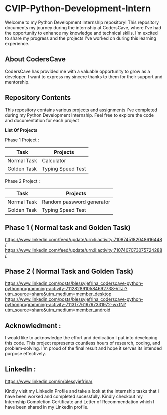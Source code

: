 # CVIP-Python-Development-Intern
Welcome to my Python Development Internship repository! This repository documents my journey during the internship at CodersCave, where I've had the opportunity to enhance my knowledge and technical skills. I'm excited to share my progress and the projects I've worked on during this learning experience.

## About CodersCave
CodersCave has provided me with a valuable opportunity to grow as a developer. I want to express my sincere thanks to them for their support and mentorship.

## Repository Contents
This repository contains various projects and assignments I've completed during my Python Development Internship. Feel free to explore the code and documentation for each project

**List Of Projects**   

Phase 1 Project : 

| Task | Projects |
| ------ | ----------- |
| Normal Task  | Calculator | 
| Golden Task | Typing Speed Test | 

Phase 2 Project : 

| Task | Projects |
| ------ | ----------- |
| Normal Task  | Random password generator | 
| Golden Task | Typing Speed Test | 

## Phase 1 ( Normal task and Golden Task) 

https://www.linkedin.com/feed/update/urn:li:activity:7108745182048616448/
https://www.linkedin.com/feed/update/urn:li:activity:7107407073075724288/

## Phase 2 ( Normal Task and Golden Task)

https://www.linkedin.com/posts/blessyjefrina_coderscave-python-pythonprogramming-activity-7112828910584692738-VTJr?utm_source=share&utm_medium=member_desktop
https://www.linkedin.com/posts/blessyjefrina_coderscave-python-pythonprogramming-activity-7113177619797331972-wxfN?utm_source=share&utm_medium=member_android 


## Acknowledment :
I would like to acknowledge the effort and dedication I put into developing this code. This project represents countless hours of research, coding, and problem-solving. I'm proud of the final result and hope it serves its intended purpose effectively.

## Linkedln :

   https://www.linkedin.com/in/blessyjefrina/ 
   
Kindly visit my Linkedln Profile and take a look at the internship tasks that I have been worked and completed sucessfully.
Kindly checkout my Internship Completion Certificate and Letter of Recommendation which I have been shared in my Linkedin profile.
           
